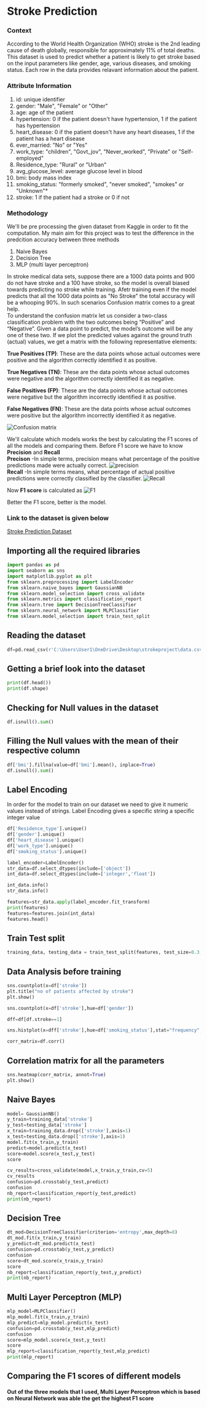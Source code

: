 # Stroke Prediction
### Context
According to the World Health Organization (WHO) stroke is the 2nd leading cause of death globally, responsible for approximately 11% of total deaths.
This dataset is used to predict whether a patient is likely to get stroke based on the input parameters like gender, age, various diseases, and smoking status. Each row in the data provides relavant information about the patient.

### Attribute Information
1. id: unique identifier
2. gender: "Male", "Female" or "Other"
3. age: age of the patient
4. hypertension: 0 if the patient doesn't have hypertension, 1 if the patient has hypertension
5. heart_disease: 0 if the patient doesn't have any heart diseases, 1 if the patient has a heart disease
6. ever_married: "No" or "Yes"
7. work_type: "children", "Govt_jov", "Never_worked", "Private" or "Self-employed"
8. Residence_type: "Rural" or "Urban"
9. avg_glucose_level: average glucose level in blood
10. bmi: body mass index
11. smoking_status: "formerly smoked", "never smoked", "smokes" or "Unknown"*
12. stroke: 1 if the patient had a stroke or 0 if not

### Methodology
We'll be pre processing the given dataset from Kaggle in order to fit the computation. My main aim for this project was to test the difference in the predcition accuracy between three methods
1. Naive Bayes 
2. Decision Tree
3. MLP (multi layer perceptron)

In stroke medical data sets, suppose there are a 1000 data points and 900 do not have stroke and a 100 have stroke, so the model is overall biased towards predicting no stroke while training. Afetr training even if the model predicts that all the 1000 data points as "No Stroke" the total accuracy will be a whooping 90%. 
In such scenarios Confusion matrix comes to a great help.  
To understand the confusion matrix let us consider a two-class classification problem with the two outcomes being “Positive” and “Negative”. Given a data point to predict, the model’s outcome will be any one of these two.
If we plot the predicted values against the ground truth (actual) values, we get a matrix with the following representative elements:

**True Positives (TP)**: These are the data points whose actual outcomes were positive and the algorithm correctly identified it as positive.

**True Negatives (TN)**: These are the data points whose actual outcomes were negative and the algorithm correctly identified it as negative.

**False Positives (FP)**: These are the data points whose actual outcomes were negative but the algorithm incorrectly identified it as positive.

**False Negatives (FN)**: These are the data points whose actual outcomes were positive but the algorithm incorrectly identified it as negative.

![Confusion matrix](https://miro.medium.com/max/546/1*h1MBLDA6bPxNpxwgSD1xNA.png)

We'll calculate which models works the best by calculating the F1 scores of all the models and comparing them.
Before F1 score we have to know **Precision** and **Recall**  
**Precison** -In simple terms, precision means what percentage of the positive predictions made were actually correct.
![precision](https://miro.medium.com/max/444/1*_cYPzG5XV7XaWBRKB-pqWQ.png)   
**Recall** -In simple terms means, what percentage of actual positive predictions were correctly classified by the classifier.
![Recall](https://miro.medium.com/max/431/1*5OA6GNFIl-_VcRbxv6sITg.png)   

Now **F1 score** is calculated as 
![F1](https://miro.medium.com/max/303/1*ZMWbXzr6y1sLxJzbtAkkDQ.png)   

Better the F1 score, better is the model.

### Link to the dataset is given below
[Stroke Prediction Dataset](https://www.kaggle.com/fedesoriano/stroke-prediction-dataset "Stroke Predcition Dataset")   

## Importing all the required libraries 
```python
import pandas as pd
import seaborn as sns
import matplotlib.pyplot as plt
from sklearn.preprocessing import LabelEncoder
from sklearn.naive_bayes import GaussianNB
from sklearn.model_selection import cross_validate
from sklearn.metrics import classification_report
from sklearn.tree import DecisionTreeClassifier
from sklearn.neural_network import MLPClassifier
from sklearn.model_selection import train_test_split
```

## Reading the dataset 
```python
df=pd.read_csv(r'C:\Users\User1\OneDrive\Desktop\strokeproject\data.csv')
```
## Getting a brief look into the dataset 
```python
print(df.head())
print(df.shape)
```

## Checking for Null values in the dataset 
```python
df.isnull().sum()
```

## Filling the Null values with the mean of their respective column 
```python
df['bmi'].fillna(value=df['bmi'].mean(), inplace=True)
df.isnull().sum()
```

## Label Encoding
In order for the model to train on our dataset we need to give it numeric values instead of strings. Label Encoding gives a specific string a specific integer value
```python
df['Residence_type'].unique()
df['gender'].unique()
df['heart_disease'].unique()
df['work_type'].unique()
df['smoking_status'].unique()

label_encoder=LabelEncoder()
str_data=df.select_dtypes(include=['object'])
int_data=df.select_dtypes(include=['integer','float'])

int_data.info()
str_data.info()

features=str_data.apply(label_encoder.fit_transform)
print(features)
features=features.join(int_data)
features.head()
```

## Train Test split 
```python
training_data, testing_data = train_test_split(features, test_size=0.3, random_state=5)
```

## Data Analysis before training
```python
sns.countplot(x=df['stroke'])
plt.title("no of patients affected by stroke")
plt.show()

sns.countplot(x=df['stroke'],hue=df['gender'])

dff=df[df.stroke==1]

sns.histplot(x=dff['stroke'],hue=df['smoking_status'],stat="frequency",multiple="dodge")

corr_matrix=df.corr()
```

## Correlation matrix for all the parameters
```python
sns.heatmap(corr_matrix, annot=True)
plt.show()
```

## Naive Bayes
```python
model= GaussianNB()
y_train=training_data['stroke']
y_test=testing_data['stroke']
x_train=training_data.drop(['stroke'],axis=1)
x_test=testing_data.drop(['stroke'],axis=1)
model.fit(x_train,y_train)
predict=model.predict(x_test)
score=model.score(x_test,y_test)
score

cv_results=cross_validate(model,x_train,y_train,cv=5)
cv_results
confusion=pd.crosstab(y_test,predict)
confusion
nb_report=classification_report(y_test,predict)
print(nb_report)
```

## Decision Tree
```python
dt_mod=DecisionTreeClassifier(criterion='entropy',max_depth=8)
dt_mod.fit(x_train,y_train)
y_predict=dt_mod.predict(x_test)
confusion=pd.crosstab(y_test,y_predict)
confusion
score=dt_mod.score(x_train,y_train)
score
nb_report=classification_report(y_test,y_predict)
print(nb_report)
```

## Multi Layer Perceptron (MLP)
 ```python
 mlp_model=MLPClassifier()
 mlp_model.fit(x_train,y_train)
 mlp_predict=mlp_model.predict(x_test)
 confusion=pd.crosstab(y_test,mlp_predict)
confusion
score=mlp_model.score(x_test,y_test)
score
mlp_report=classification_report(y_test,mlp_predict)
print(mlp_report)
```

## Comparing the F1 scores of different models 
#### Out of the three models that I used, Multi Layer Perceptron which is based on Neural Network was able the get the highest F1 score


